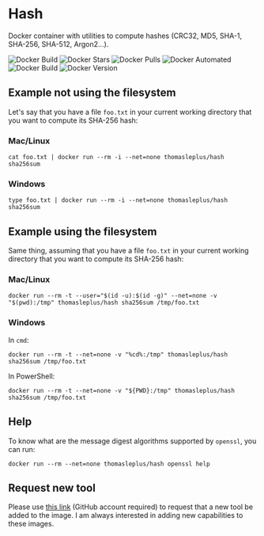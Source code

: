 # Hash

Docker container with utilities to compute hashes (CRC32, MD5, SHA-1, SHA-256, SHA-512, Argon2...).

![Docker Build](https://github.com/thomasleplus/docker-hash/workflows/Docker/badge.svg)
![Docker Stars](https://img.shields.io/docker/stars/thomasleplus/hash)
![Docker Pulls](https://img.shields.io/docker/pulls/thomasleplus/hash)
![Docker Automated](https://img.shields.io/docker/cloud/automated/thomasleplus/hash)
![Docker Build](https://img.shields.io/docker/cloud/build/thomasleplus/hash)
![Docker Version](https://img.shields.io/docker/v/thomasleplus/hash?sort=semver)

## Example not using the filesystem

Let's say that you have a file `foo.txt` in your current working directory that you want to compute its SHA-256 hash:

### Mac/Linux

```
cat foo.txt | docker run --rm -i --net=none thomasleplus/hash sha256sum
```

### Windows

```
type foo.txt | docker run --rm -i --net=none thomasleplus/hash sha256sum
```

## Example using the filesystem

Same thing, assuming that you have a file `foo.txt` in your current working directory that you want to compute its SHA-256 hash:

### Mac/Linux

```
docker run --rm -t --user="$(id -u):$(id -g)" --net=none -v "$(pwd):/tmp" thomasleplus/hash sha256sum /tmp/foo.txt
```

### Windows

In `cmd`:

```
docker run --rm -t --net=none -v "%cd%:/tmp" thomasleplus/hash sha256sum /tmp/foo.txt
```

In PowerShell:

```
docker run --rm -t --net=none -v "${PWD}:/tmp" thomasleplus/hash sha256sum /tmp/foo.txt
```

## Help

To know what are the message digest algorithms supported by `openssl`, you can run:

```
docker run --rm --net=none thomasleplus/hash openssl help
```

## Request new tool

Please use [this link](https://github.com/thomasleplus/docker-hash/issues/new?assignees=thomasleplus&labels=enhancement&template=feature_request.md&title=%5BFEAT%5D) (GitHub account required) to request that a new tool be added to the image. I am always interested in adding new capabilities to these images.
